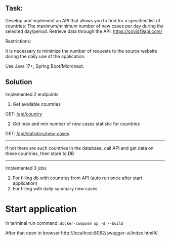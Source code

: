 ## Task:

Develop and implement an API that allows you to find for a specified list of countries:  The
maximum/minimum number of new cases per day during the selected day/period. Retrieve data through
the API: https://covid19api.com/

Restrictions:

It is necessary to minimize the number of requests to the source website during the daily use of the
application.

Use Java 17+, Spring Boot/Micronaut.

## Solution

Implemented 2 endpoints

1. Get available countries

GET: [/api/country](http://localhost:8082/swagger-ui/index.html#/country-controller/availableCountries)

2. Get max and min number of new cases statistic for countries

GET: [/api/statistics/new-cases](http://localhost:8082/swagger-ui/index.html#/covid-stats-controller/getMaxAndMinNewCasesStatisticByCountryCodes)

***
if not there are such countries in the database, call API and get data on these countries, then store to DB
***

Implemented 3 jobs 
1. For filling db with countries from API (auto run once after start application)
2. For filling with daily summary new cases

# Start application
In terminal run command:
`docker-compose up -d --build`

After that open in browser
http://localhost:8082/swagger-ui/index.html#/